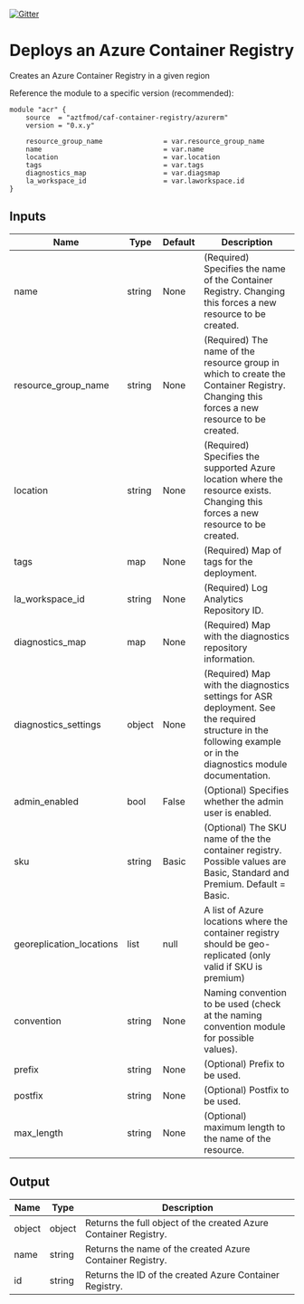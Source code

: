 [![Gitter](https://badges.gitter.im/aztfmod/community.svg)](https://gitter.im/aztfmod/community?utm_source=badge&utm_medium=badge&utm_campaign=pr-badge)

# Deploys an Azure Container Registry
Creates an Azure Container Registry in a given region 

Reference the module to a specific version (recommended):
```hcl
module "acr" {
    source  = "aztfmod/caf-container-registry/azurerm"
    version = "0.x.y"
    
    resource_group_name               = var.resource_group_name
    name                              = var.name
    location                          = var.location
    tags                              = var.tags
    diagnostics_map                   = var.diagsmap
    la_workspace_id                   = var.laworkspace.id
}
```

## Inputs

| Name | Type | Default | Description | 
| -- | -- | -- | -- | 
| name | string | None | (Required) Specifies the name of the Container Registry. Changing this forces a new resource to be created. |
| resource_group_name | string | None | (Required) The name of the resource group in which to create the Container Registry. Changing this forces a new resource to be created. |
| location | string | None | (Required) Specifies the supported Azure location where the resource exists. Changing this forces a new resource to be created.  | 
| tags | map | None | (Required) Map of tags for the deployment.  | 
| la_workspace_id | string | None | (Required) Log Analytics Repository ID. | 
| diagnostics_map | map | None | (Required) Map with the diagnostics repository information.  | 
| diagnostics_settings | object | None | (Required) Map with the diagnostics settings for ASR deployment. See the required structure in the following example or in the diagnostics module documentation. | 
| admin_enabled | bool | False | (Optional) Specifies whether the admin user is enabled. | 
| sku | string | Basic | (Optional) The SKU name of the the container registry. Possible values are Basic, Standard and Premium. Default = Basic.  | 
| georeplication_locations | list | null | A list of Azure locations where the container registry should be geo-replicated (only valid if SKU is premium) | 
| convention | string | None | Naming convention to be used (check at the naming convention module for possible values).  | 
| prefix | string | None | (Optional) Prefix to be used. |
| postfix | string | None | (Optional) Postfix to be used. |
| max_length | string | None | (Optional) maximum length to the name of the resource. |


## Output

| Name | Type | Description | 
| -- | -- | -- | 
| object | object | Returns the full object of the created Azure Container Registry. |
| name | string | Returns the name of the created Azure Container Registry. |
| id | string | Returns the ID of the created Azure Container Registry. | 